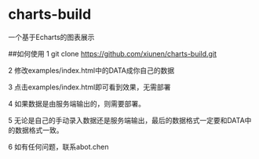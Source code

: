 # charts-build
一个基于Echarts的图表展示

##如何使用
1 git clone https://github.com/xiunen/charts-build.git

2 修改examples/index.html中的DATA成你自己的数据

3 点击examples/index.html即可看到效果，无需部署

4 如果数据是由服务端输出的，则需要部署。

5 无论是自己的手动录入数据还是服务端输出，最后的数据格式一定要和DATA中的数据格式一致。

6 如有任何问题，联系abot.chen
